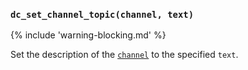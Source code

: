 ### `dc_set_channel_topic(channel, text)`

{% include 'warning-blocking.md' %}

Set the description of the [`channel`](/values/channel.md)
to the specified `text`.